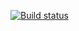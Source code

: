 [![Build status](https://ci.appveyor.com/api/projects/status/hpualh33wylsixlk?svg=true)](https://ci.appveyor.com/project/Vadum1998/app-order)
